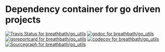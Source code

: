 # Dependency container for go driven projects

[![Travis Status for breathbath/go_utils](https://api.travis-ci.org/breathbath/go_utils.svg?branch=master&label=linux+build)](https://travis-ci.org/breathbath/go_utils)
[![godoc for breathbath/go_utils](https://godoc.org/github.com/nathany/looper?status.svg)](http://godoc.org/github.com/breathbath/go_utils)
[![goreportcard for breathbath/go_utils](https://goreportcard.com/badge/github.com/breathbath/go_utils?v=1)](https://goreportcard.com/report/breathbath/go_utils)
[![codecov for breathbath/go_utils](https://codecov.io/gh/breathbath/go_utils/branch/master/graph/badge.svg)](https://codecov.io/gh/breathbath/go_utils)
[![Sourcegraph for breathbath/go_utils](https://sourcegraph.com/github.com/breathbath/go_utils/-/badge.svg)](https://sourcegraph.com/github.com/breathbath/go_utils?badge)